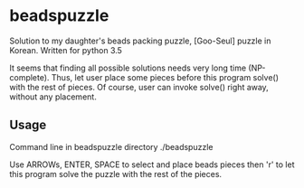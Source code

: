 beadspuzzle
===========

Solution to my daughter's beads packing puzzle, [Goo-Seul] puzzle in Korean.
Written for python 3.5

It seems that finding all possible solutions needs
very long time (NP-complete). Thus, let user place some pieces
before this program solve() with the rest of pieces.
Of course, user can invoke solve() right away, without any placement.

Usage
-----

Command line in beadspuzzle directory
    ./beadspuzzle

Use ARROWs, ENTER, SPACE to select and place beads pieces
then 'r' to let this program solve the puzzle with the rest of the pieces.


